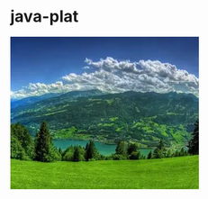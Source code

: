 # java-plat
![微信截图_20220817153636](https://raw.githubusercontent.com/1120041844/java-plat/master/images/%E5%BE%AE%E4%BF%A1%E6%88%AA%E5%9B%BE_20220817153636.png)
